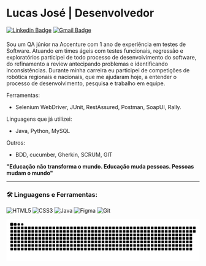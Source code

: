 # Lucas José | Desenvolvedor

[![Linkedin Badge](https://img.shields.io/badge/-Lucas_José-52BAC4?style=flat-square&logo=Linkedin&logoColor=white&link=https://https://www.linkedin.com/in/lucas-jos%C3%A9-094b30193/)](https://www.linkedin.com/in/lucas-jos%C3%A9-094b30193/) 
[![Gmail Badge](https://img.shields.io/badge/-lucasjose.pe.21@gmail.com-52BAC4?style=flat-square&logo=Gmail&logoColor=white&link=mailto:lucasjose.pe.21@gmail.com)](mailto:lucasjose.pe.21@gmail.com)
####
Sou um QA júnior na Accenture com 1 ano de experiência em testes de Software. Atuando em times ágeis com testes funcionais, regressão e exploratórios participei de todo processo de desenvolvimento do software, do refinamento a review antecipando problemas e identificando inconsistências. Durante minha carreira eu participei de competições de robótica regionais e nacionais, que me ajudaram hoje, a entender o processo de desenvolvimento, pesquisa e trabalho em equipe.

Ferramentas:

- Selenium WebDriver, JUnit, RestAssured, Postman, SoapUI, Rally.

Linguagens que já utilizei:

- Java, Python, MySQL

Outros:

- BDD, cucumber, Gherkin, SCRUM, GIT

**"Educação não transforma o mundo. Educação muda pessoas. Pessoas mudam o mundo"**

***

<h3 align="left">🛠 Linguagens e Ferramentas:</h3>

  ![HTML5](https://img.shields.io/badge/-HTML5-E34F26?style=flat-square&logo=html5&logoColor=white)
  ![CSS3](https://img.shields.io/badge/-CSS3-549FDE?style=flat-square&logo=css3&logoColor=white)
  ![Java](https://img.shields.io/badge/-Java-F05032?style=flat-square&logo=java&logoColor=white)
  ![Figma](https://img.shields.io/badge/-Figma-F46255?style=flat-square&logo=figma&logoColor=white)
  ![Git](https://img.shields.io/badge/-Git-F05032?style=flat-square&logo=git&logoColor=white)
  
  ![Snake animation](https://github.com/luca-jose/luca-jose/blob/output/github-contribution-grid-snake.svg)
